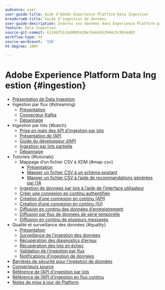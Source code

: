 ```yaml
---
audience: user
user-guide-title: Aide d’Adobe Experience Platform Data Ingestion
breadcrumb-title: Guide d’ingestion de données
user-guide-description: Insérez vos données dans Experience Platform par ingestion en lot ou en flux continu.
feature: Data Ingestion
source-git-commit: 6110bf51cbd0005428e7dab4552944c5c9b54d03
workflow-type: ht
source-wordcount: '156'
ht-degree: 100%

---
```



# Adobe Experience Platform Data Ingestion {#ingestion}

- [Présentation de Data Ingestion](home.md)
- Ingestion par flux {#streaming}
   - [Présentation](streaming-ingestion/overview.md)
   - [Connecteur Kafka](streaming-ingestion/kafka.md)
   - [Dépannage](streaming-ingestion/troubleshooting.md)
- Ingestion par lots {#batch}
   - [Prise en main des API d’ingestion par lots](batch-ingestion/getting-started.md)
   - [Présentation de l’API](batch-ingestion/overview.md)
   - [Guide du développeur d’API](batch-ingestion/api-overview.md)
   - [Ingestion par lots partielle](batch-ingestion/partial.md)
   - [Dépannage](batch-ingestion/troubleshooting.md)
- Tutoriels {#tutorials}
   - Mappage d’un fichier CSV à XDM {#map-csv}
      - [Présentation](./tutorials/map-csv/overview.md)
      - [Mapper un fichier CSV à un schéma existant](./tutorials/map-csv/existing-schema.md)
      - [Mapper un fichier CSV à l’aide de recommandations générées par l’IA](./tutorials/map-csv/recommendations.md)
   - [Ingestion de données par lots à l’aide de l’interface utilisateur](tutorials/ingest-batch-data.md)
   - [Créer une connexion en continu authentifiée](tutorials/create-authenticated-streaming-connection.md)
   - [Création d’une connexion en continu (API)](tutorials/create-streaming-connection.md)
   - [Création d’une connexion en continu (IU)](tutorials/create-streaming-connection-ui.md)
   - [Diffusion en continu des données d’enregistrement](tutorials/streaming-record-data.md)
   - [Diffusion par flux de données de série temporelle](tutorials/streaming-time-series-data.md)
   - [Diffusion en continu de plusieurs messages](tutorials/streaming-multiple-messages.md)
- Qualité et surveillance des données {#quality}
   - [Présentation](quality/overview.md)
   - [Surveillance de l’ingestion des données](quality/monitor-data-ingestion.md)
   - [Récupération des diagnostics d’erreur](quality/error-diagnostics.md)
   - [Récupération des lots en échec](quality/retrieve-failed-batches.md)
   - [Validation de l’ingestion par flux](quality/streaming-validation.md)
   - [Notifications d’ingestion de données](quality/subscribe-events.md)
- [Barrières de sécurité pour l’ingestion de données](guardrails.md)
- [Connecteurs source](source-connectors.md)
- [Référence de l’API d’ingestion par lots](https://developer.adobe.com/experience-platform-apis/references/batch-ingestion/)
- [Référence de l’API d’ingestion en flux continu](https://developer.adobe.com/experience-platform-apis/references/streaming-ingestion/)
- [Notes de mise à jour de Platform](https://docs.adobe.com/content/help/fr-FR/experience-platform/release-notes/latest.html)
